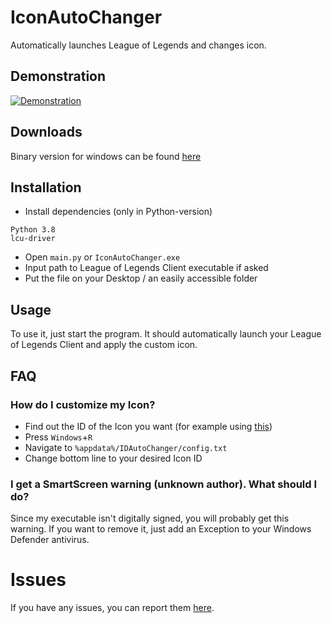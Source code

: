 # IconAutoChanger
Automatically launches League of Legends and changes icon.
## Demonstration
[![Demonstration](https://img.youtube.com/vi/IIzLh5IpGf8/0.jpg)](https://www.youtube.com/watch?v=IIzLh5IpGf8)
## Downloads
Binary version for windows can be found [here](https://github.com/Kuuhhl/IconAutoChanger/releases/)
## Installation
* Install dependencies (only in Python-version)
```
Python 3.8
lcu-driver
```
* Open `main.py` or `IconAutoChanger.exe`
* Input path to League of Legends Client executable if asked
* Put the file on your Desktop / an easily accessible folder
## Usage
To use it, just start the program. It should automatically launch your League of Legends Client and apply the custom icon.
## FAQ
### How do I customize my Icon?
* Find out the ID of the Icon you want (for example using [this](https://github.com/Kuuhhl/IconIDFinder))
* Press `Windows`+`R`
* Navigate to `%appdata%/IDAutoChanger/config.txt`
* Change bottom line to your desired Icon ID
### I get a SmartScreen warning (unknown author). What should I do?

Since my executable isn't digitally signed, you will probably get this warning. If you want to remove it, just add an Exception to your Windows Defender antivirus.
# Issues
If you have any issues, you can report them [here](https://github.com/Kuuhhl/IconAutoChanger/issues).
